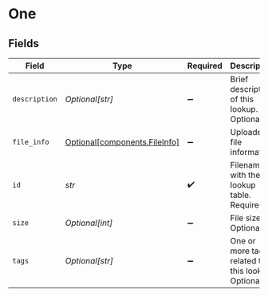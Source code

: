 # One


## Fields

| Field                                                                | Type                                                                 | Required                                                             | Description                                                          |
| -------------------------------------------------------------------- | -------------------------------------------------------------------- | -------------------------------------------------------------------- | -------------------------------------------------------------------- |
| `description`                                                        | *Optional[str]*                                                      | :heavy_minus_sign:                                                   | Brief description of this lookup. Optional.                          |
| `file_info`                                                          | [Optional[components.FileInfo]](../../models/components/fileinfo.md) | :heavy_minus_sign:                                                   | Uploaded file information                                            |
| `id`                                                                 | *str*                                                                | :heavy_check_mark:                                                   | Filename with the lookup table. Required.                            |
| `size`                                                               | *Optional[int]*                                                      | :heavy_minus_sign:                                                   | File size. Optional.                                                 |
| `tags`                                                               | *Optional[str]*                                                      | :heavy_minus_sign:                                                   | One or more tags related to this lookup. Optional.                   |